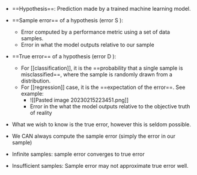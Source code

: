 - ==Hypothesis==: Prediction made by a trained machine learning model.  
- ==Sample error== of a hypothesis (error S ):  
	- Error computed by a performance metric using a set of data samples. 
	- Error in what the model outputs relative to our sample
- ==True error== of a hypothesis (error D ):
	- For [[classification]], it is the ==probability that a single sample is misclassified==, where the sample is randomly drawn from a distribution.
	- For [[regression]] case, it is the ==expectation of the error==. See example:
		- ![[Pasted image 20230215223451.png]]
	  - Error in the what the model outputs relative to the objective truth of reality

- What we wish to know is the true error, however this is seldom possible.
- We CAN always compute the sample error (simply the error in our sample)
- Infinite samples: sample error converges to true error
- Insufficient samples: Sample error may not approximate true error well.
